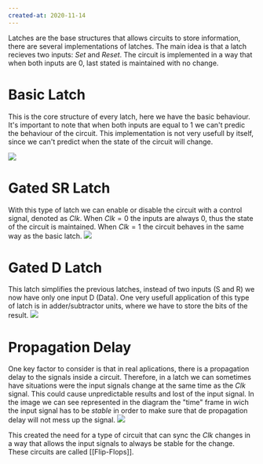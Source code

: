 ```yaml
---
created-at: 2020-11-14
---
```

Latches are the base structures that allows circuits to store information, there are several implementations of latches. The main idea is that a latch recieves two inputs: *Set* and *Reset*. The circuit is implemented in a way that when both inputs are $0$, last stated is maintained with no change.
# Basic Latch
This is the core structure of every latch, here we have the basic behaviour. It's important to note that when both inputs are equal to $1$ we can't predic the behaviour of the circuit. This implementation is not very usefull by itself, since we can't predict when the state of the circuit will change.

![](basiclatch.png)

# Gated SR Latch
With this type of latch we can enable or disable the circuit with a control signal, denoted as *Clk*. When $Clk = 0$ the inputs are always $0$, thus the state of the circuit is maintained. When $Clk = 1$ the circuit behaves in the same way as the basic latch.
![](gatedsrlatch.png)


# Gated D Latch
This latch simplifies the previous latches, instead of two inputs (S and R) we now have only one input D (Data). One very usefull application of this type of latch is in adder/subtractor units, where we have to store the bits of the result.
![](gatedDlatch.png)


# Propagation Delay
One key factor to consider is that in real aplications, there is a propagation delay to the signals inside a circuit. Therefore, in a latch we can sometimes have situations were the input signals change at the same time as the *Clk* signal. This could cause unpredictable results and lost of the input signal. In the image we can see represented in the diagram the "time" frame in wich the input signal has to be *stable* in order to make sure that de propagation delay will not mess up the signal.
![](propagationdelay.png)

This created the need for a type of circuit that can sync the *Clk* changes in a way that allows the input signals to always be stable for the change. These circuits are called [[Flip-Flops]].